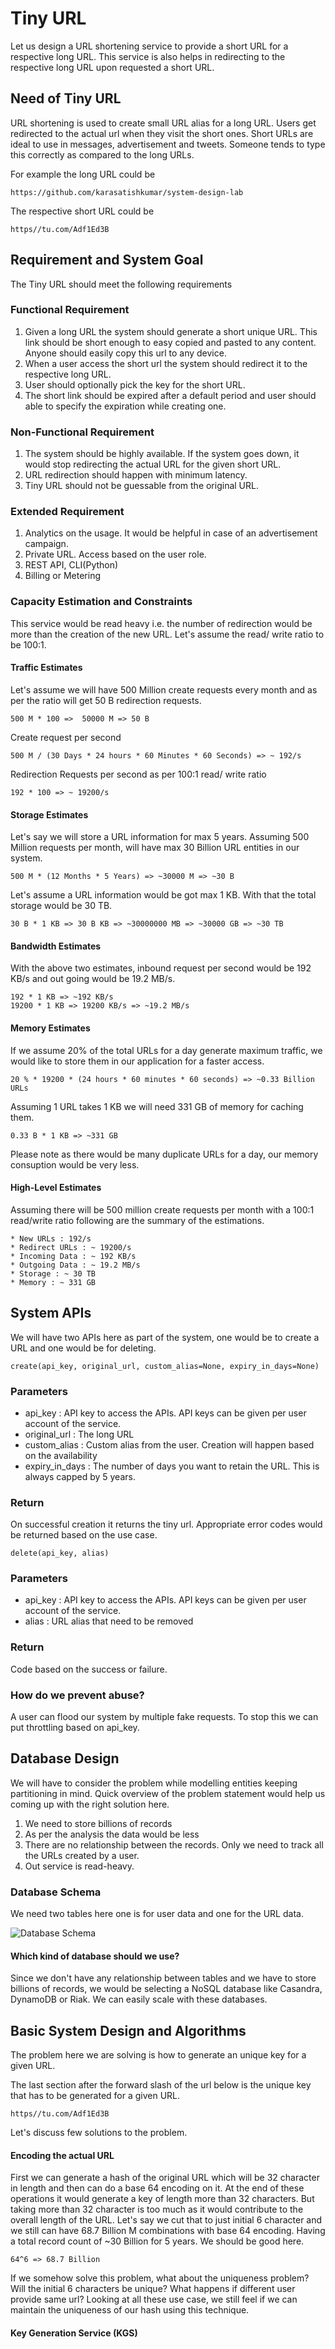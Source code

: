 # Tiny URL
Let us design a URL shortening service to provide a short URL for a respective long URL. This service is also helps in redirecting to the respective long URL upon requested a short URL.

## Need of Tiny URL
URL shortening is used to create small URL alias for a long URL. Users get redirected to the actual url when they visit the short ones. Short URLs are ideal to use in messages, advertisement and tweets. Someone tends to type this correctly as compared to the long URLs.

For example the long URL could be 

    https://github.com/karasatishkumar/system-design-lab

The respective short URL could be 

    https//tu.com/Adf1Ed3B

## Requirement and System  Goal
The Tiny URL should meet the following requirements

### Functional Requirement
1. Given a long URL the system should generate a short unique URL. This link should be short enough to easy copied and pasted to any content. Anyone should easily copy this url to any device.
2. When a user access the short url the system should redirect it to the respective long URL.
3. User should optionally pick the key for the short URL.
4. The short link should be expired after a default period and user should able to specify the expiration while creating one.

### Non-Functional Requirement
1. The system should be highly available. If the system goes down, it would stop redirecting the actual URL for the given short URL.
2. URL redirection should happen with minimum latency.
3. Tiny URL should not be guessable from the original URL.

### Extended Requirement
1. Analytics on the usage. It would be helpful in case of an advertisement campaign.
2. Private URL. Access based on the user role.
3. REST API, CLI(Python)
4. Billing or Metering

### Capacity Estimation and Constraints
This service would be read heavy i.e. the number of redirection would be more than the creation of the new URL. Let's assume the read/ write ratio to be 100:1.

#### Traffic Estimates
Let's assume we will have 500 Million create requests every month and as per the ratio will get 50 B redirection requests.
    
    500 M * 100 =>  50000 M => 50 B

Create request per second
    
    500 M / (30 Days * 24 hours * 60 Minutes * 60 Seconds) => ~ 192/s

Redirection Requests per second as per 100:1 read/ write ratio

    192 * 100 => ~ 19200/s

#### Storage Estimates
Let's say we will store a URL information for max 5 years. Assuming 500 Million requests per month, will have max 30 Billion URL entities in our system.

    500 M * (12 Months * 5 Years) => ~30000 M => ~30 B 

Let's assume a URL information would be got max 1 KB. With that the total storage would be 30 TB.

    30 B * 1 KB => 30 B KB => ~30000000 MB => ~30000 GB => ~30 TB

#### Bandwidth Estimates
With the above two estimates, inbound request per second would be 192 KB/s and out going would be 19.2 MB/s.

    192 * 1 KB => ~192 KB/s
    19200 * 1 KB => 19200 KB/s => ~19.2 MB/s

#### Memory Estimates
If we assume 20% of the total URLs for a day generate maximum traffic, we would like to store them in our application for a faster access.

    20 % * 19200 * (24 hours * 60 minutes * 60 seconds) => ~0.33 Billion URLs

Assuming 1 URL takes 1 KB we will need 331 GB of memory for caching them.

    0.33 B * 1 KB => ~331 GB

Please note as there would be many duplicate URLs for a day, our memory consuption would be very less.

#### High-Level Estimates
Assuming there will be 500 million create requests per month with a 100:1 read/write ratio following are the summary of the estimations.

    * New URLs : 192/s
    * Redirect URLs : ~ 19200/s
    * Incoming Data : ~ 192 KB/s
    * Outgoing Data : ~ 19.2 MB/s
    * Storage : ~ 30 TB
    * Memory : ~ 331 GB

## System APIs
We will have two APIs here as part of the system, one would be to create a URL and one would be for deleting. 

    create(api_key, original_url, custom_alias=None, expiry_in_days=None)

### Parameters
* api_key : API key to access the APIs. API keys can be given per user account of the service.
* original_url : The long URL
* custom_alias : Custom alias from the user. Creation will happen based on the availability
* expiry_in_days : The number of days you want to retain the URL. This is always capped by 5 years.

### Return
On successful creation it returns the tiny url. Appropriate error codes would be returned based on the use case.

    delete(api_key, alias)

### Parameters
* api_key : API key to access the APIs. API keys can be given per user account of the service.
* alias : URL alias that need to be removed

### Return
Code based on the success or failure.

### How do we prevent abuse?
A user can flood our system by multiple fake requests. To stop this we can put throttling based on api_key.

## Database Design

We will have to consider the problem while modelling entities keeping partitioning in mind. Quick overview of the problem statement would help us coming up with the right solution here.

1. We need to store billions of records
2. As per the analysis the data would be less
3. There are no relationship between the records. Only we need to track all the URLs created by a user.
4. Out service is read-heavy.

### Database Schema
We need two tables here one is for user data and one for the URL data.

![Database Schema](images/db_design.png)

#### Which kind of database should we use?
Since we don't have any relationship between tables and we have to store billions of records, we would be selecting a NoSQL database like Casandra, DynamoDB or Riak. We can easily scale with these databases.

## Basic System Design and Algorithms
The problem here we are solving is how to generate an unique key for a given URL.

The last section after the forward slash of the url below is the unique key that has to be generated for a given URL. 
    
    https//tu.com/Adf1Ed3B

Let's discuss few solutions to the problem.

#### Encoding the actual URL
First we can generate a hash of the original URL which will be 32 character in length and then can do a base 64 encoding on it. At the end of these operations it would generate a key of length more than 32 characters. But taking more than 32 character is too much as it would contribute to the overall length of the URL. Let's say we cut that to just initial 6 character and we still can have 68.7 Billion M combinations with base 64 encoding. Having a total record count of ~30 Billion for 5 years. We should be good here. 

    64^6 => 68.7 Billion

If we somehow solve this problem, what about the uniqueness problem? Will the initial 6 characters be unique? What happens if different user provide same url? Looking at all these use case, we still feel if we can maintain the uniqueness of our hash using this technique. 

#### Key Generation Service (KGS)





    



    
